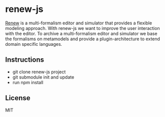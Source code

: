 # renew-js

[Renew][1] is a multi-formalism editor and simulator that provides a flexible 
modeling approach. With renew-js we want to improve the user interaction with 
the editor. To archive a multi-formalism editor and simulator we base the 
formalisms on metamodels and provide a plugin-architecture to extend
domain specific languages.

## Instructions

- git clone renew-js project
- git submodule init and update
- run npm install

## License 
MIT

[1]: http://www.renew.de/
